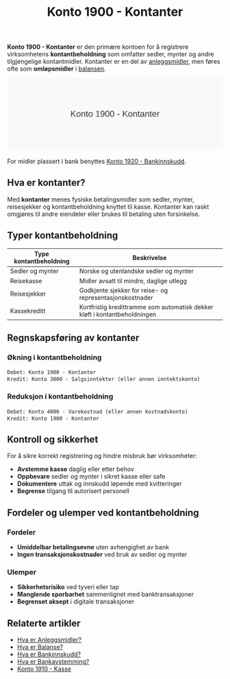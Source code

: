 ﻿---
title: "Konto 1900 - Kontanter"
seoTitle: "1900-kontanter"
meta_description: '**Konto 1900 - Kontanter** er den primære kontoen for å registrere virksomhetens **kontantbeholdning** som omfatter sedler, mynter og andre tilgjengelige kont...'
slug: 1900-kontanter
type: blog
layout: pages/single
---

**Konto 1900 - Kontanter** er den primære kontoen for å registrere virksomhetens **kontantbeholdning** som omfatter sedler, mynter og andre tilgjengelige kontantmidler. Kontanter er en del av [anleggsmidler](/blogs/regnskap/hva-er-anleggsmidler "Hva er Anleggsmidler?"), men føres ofte som **omløpsmidler** i [balansen](/blogs/regnskap/hva-er-balanse "Hva er Balanse?").

![Illustrasjon av konto 1900 kontanter](1900-kontanter-image.svg)

For midler plassert i bank benyttes [Konto 1920 - Bankinnskudd](/blogs/kontoplan/1920-bankinnskudd "Konto 1920 - Bankinnskudd").

## Hva er kontanter?

Med **kontanter** menes fysiske betalingsmidler som sedler, mynter, reisesjekker og kontantbeholdning knyttet til kasse. Kontanter kan raskt omgjøres til andre eiendeler eller brukes til betaling uten forsinkelse.

## Typer kontantbeholdning

| Type kontantbeholdning       | Beskrivelse                                           |
|-------------------------------|-------------------------------------------------------|
| Sedler og mynter              | Norske og utenlandske sedler og mynter               |
| Reisekasse                    | Midler avsatt til mindre, daglige utlegg              |
| Reisesjekker                  | Godkjente sjekker for reise- og representasjonskostnader |
| Kassekreditt                  | Kortfristig kredittramme som automatisk dekker kløft i kontantbeholdningen |

## Regnskapsføring av kontanter

### Økning i kontantbeholdning
```
Debet: Konto 1900 - Kontanter
Kredit: Konto 3000 - Salgsinntekter (eller annen inntektskonto)
```

### Reduksjon i kontantbeholdning
```
Debet: Konto 4000 - Varekostnad (eller annen kostnadskonto)
Kredit: Konto 1900 - Kontanter
```

## Kontroll og sikkerhet

For å sikre korrekt registrering og hindre misbruk bør virksomheter:

* **Avstemme kasse** daglig eller etter behov
* **Oppbevare** sedler og mynter i sikret kasse eller safe
* **Dokumentere** uttak og innskudd løpende med kvitteringer
* **Begrense** tilgang til autorisert personell

## Fordeler og ulemper ved kontantbeholdning

### Fordeler
* **Umiddelbar betalingsevne** uten avhengighet av bank
* **Ingen transaksjonskostnader** ved bruk av sedler og mynter

### Ulemper
* **Sikkerhetsrisiko** ved tyveri eller tap
* **Manglende sporbarhet** sammenlignet med banktransaksjoner
* **Begrenset aksept** i digitale transaksjoner

## Relaterte artikler

* [Hva er Anleggsmidler?](/blogs/regnskap/hva-er-anleggsmidler "Hva er Anleggsmidler?")
* [Hva er Balanse?](/blogs/regnskap/hva-er-balanse "Hva er Balanse?")
* [Hva er Bankinnskudd?](/blogs/regnskap/hva-er-bankinnskudd "Bankinnskudd i Regnskap - Typer, Regnskapsføring og Rentehåndtering")
* [Hva er Bankavstemming?](/blogs/regnskap/hva-er-bankavstemming "Hva er Bankavstemming? Komplett Guide til Avstemming av Bankkontoer")
* [Konto 1910 - Kasse](/blogs/kontoplan/1910-kasse "Konto 1910 - Kasse")






